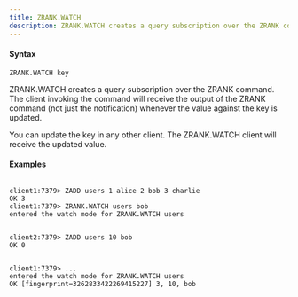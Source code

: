 ```yaml
---
title: ZRANK.WATCH
description: ZRANK.WATCH creates a query subscription over the ZRANK command
---
```


<!-- This file is automatically generated. Any modifications made directly to this file
  may be overwritten. For more details on how this file is generated and how to use
  the related commands, refer to the documentation available in the `internal/cmd/cmd_*.go` files.
-->

#### Syntax

```
ZRANK.WATCH key
```


ZRANK.WATCH creates a query subscription over the ZRANK command. The client invoking the command
will receive the output of the ZRANK command (not just the notification) whenever the value against
the key is updated.

You can update the key in any other client. The ZRANK.WATCH client will receive the updated value.
	

#### Examples

```

client1:7379> ZADD users 1 alice 2 bob 3 charlie
OK 3
client1:7379> ZRANK.WATCH users bob
entered the watch mode for ZRANK.WATCH users


client2:7379> ZADD users 10 bob
OK 0


client1:7379> ...
entered the watch mode for ZRANK.WATCH users
OK [fingerprint=3262833422269415227] 3, 10, bob
	
```
